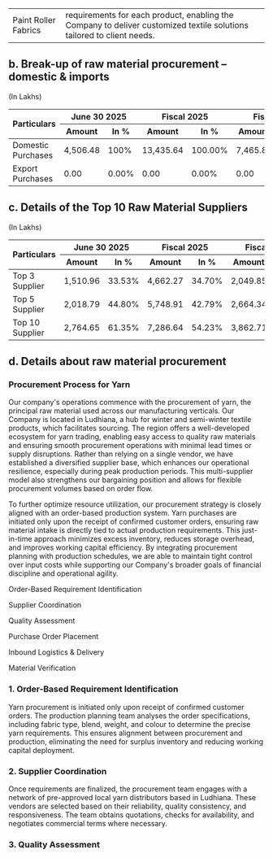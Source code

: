 <table><tr><td>Paint Roller Fabrics</td><td>requirements for each product, enabling the Company to deliver customized textile solutions tailored to client needs.</td></tr></table>

## b. Break-up of raw material procurement – domestic & imports

(In Lakhs)

<table><thead><tr><th rowspan="2">Particulars</th><th colspan="2">June 30 2025</th><th colspan="2">Fiscal 2025</th><th colspan="2">Fiscal 2024</th><th colspan="2">Fiscal 2023</th></tr><tr><th>Amount</th><th>In %</th><th>Amount</th><th>In %</th><th>Amount</th><th>In %</th><th>Amount</th><th>In %</th></tr></thead><tbody><tr><td>Domestic Purchases</td><td>4,506.48</td><td>100%</td><td>13,435.64</td><td>100.00%</td><td>7,465.87</td><td>100.00%</td><td>7,477.36</td><td>100.00%</td></tr><tr><td>Export Purchases</td><td>0.00</td><td>0.00%</td><td>0.00</td><td>0.00%</td><td>0.00</td><td>0.00%</td><td>0.00</td><td>0.00%</td></tr></tbody></table>

## c. Details of the Top 10 Raw Material Suppliers

(In Lakhs)

<table><thead><tr><th rowspan="2">Particulars</th><th colspan="2">June 30 2025</th><th colspan="2">Fiscal 2025</th><th colspan="2">Fiscal 2024</th><th colspan="2">Fiscal 2023</th></tr><tr><th>Amount</th><th>In %</th><th>Amount</th><th>In %</th><th>Amount</th><th>In %</th><th>Amount</th><th>In %</th></tr></thead><tbody><tr><td>Top 3 Supplier</td><td>1,510.96</td><td>33.53%</td><td>4,662.27</td><td>34.70%</td><td>2,049.85</td><td>27.46%</td><td>4,785.30</td><td>29.70%</td></tr><tr><td>Top 5 Supplier</td><td>2,018.79</td><td>44.80%</td><td>5,748.91</td><td>42.79%</td><td>2,664.34</td><td>35.69%</td><td>3,185.33</td><td>42.60%</td></tr><tr><td>Top 10 Supplier</td><td>2,764.65</td><td>61.35%</td><td>7,286.64</td><td>54.23%</td><td>3,862.71</td><td>51.74%</td><td>4,785.30</td><td>64.00%</td></tr></tbody></table>

## d. Details about raw material procurement

### Procurement Process for Yarn

Our company's operations commence with the procurement of yarn, the principal raw material used across our manufacturing verticals. Our Company is located in Ludhiana, a hub for winter and semi-winter textile products, which facilitates sourcing. The region offers a well-developed ecosystem for yarn trading, enabling easy access to quality raw materials and ensuring smooth procurement operations with minimal lead times or supply disruptions. Rather than relying on a single vendor, we have established a diversified supplier base, which enhances our operational resilience, especially during peak production periods. This multi-supplier model also strengthens our bargaining position and allows for flexible procurement volumes based on order flow.

To further optimize resource utilization, our procurement strategy is closely aligned with an order-based production system. Yarn purchases are initiated only upon the receipt of confirmed customer orders, ensuring raw material intake is directly tied to actual production requirements. This just-in-time approach minimizes excess inventory, reduces storage overhead, and improves working capital efficiency. By integrating procurement planning with production schedules, we are able to maintain tight control over input costs while supporting our Company's broader goals of financial discipline and operational agility.

Order-Based Requirement Identification

Supplier Coordination

Quality Assessment

Purchase Order Placement

Inbound Logistics & Delivery

Material Verification

### 1. Order-Based Requirement Identification

Yarn procurement is initiated only upon receipt of confirmed customer orders. The production planning team analyses the order specifications, including fabric type, blend, weight, and colour to determine the precise yarn requirements. This ensures alignment between procurement and production, eliminating the need for surplus inventory and reducing working capital deployment.

### 2. Supplier Coordination

Once requirements are finalized, the procurement team engages with a network of pre-approved local yarn distributors based in Ludhiana. These vendors are selected based on their reliability, quality consistency, and responsiveness. The team obtains quotations, checks for availability, and negotiates commercial terms where necessary.

### 3. Quality Assessment